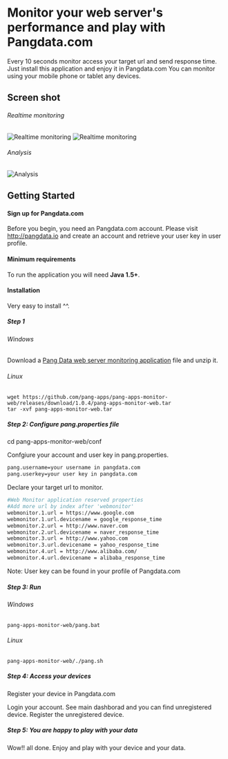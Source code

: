 # Monitor your web server's performance and play with Pangdata.com

Every 10 seconds monitor access your target url and send response time. Just install this application and enjoy it in Pangdata.com
You can monitor using your mobile phone or tablet any devices.

## Screen shot
###### Realtime monitoring ######
![Realtime monitoring](https://github.com/pang-apps/pang-apps-monitor-web/blob/master/screen-shot.png "Realtime monitoring")
![Realtime monitoring](https://github.com/pang-apps/pang-apps-monitor-web/blob/master/screen-shot-3.png "Realtime monitoring")

###### Analysis ######
![Analysis](https://github.com/pang-apps/pang-apps-monitor-web/blob/master/screen-shot-2.png "Analysis")

## Getting Started
#### Sign up for Pangdata.com ####
Before you begin, you need an Pangdata.com account. 
Please visit <a href="http://pangdata.io" target="_blank">http://pangdata.io</a> and create an account and retrieve your user key in user profile.

#### Minimum requirements ####
To run the application you will need **Java 1.5+**.

#### Installation ####
Very easy to install ^^.

##### Step 1 #####

###### Windows ######
Download a <a href="https://github.com/pang-apps/pang-apps-monitor-web/releases/download/1.0.4/pang-apps-monitor-web.zip">Pang Data web server monitoring application</a> file and unzip it.

###### Linux ######
``` 
wget https://github.com/pang-apps/pang-apps-monitor-web/releases/download/1.0.4/pang-apps-monitor-web.tar
tar -xvf pang-apps-monitor-web.tar
``` 
##### Step 2: Configure pang.properties file #####
cd pang-apps-monitor-web/conf

Confgiure your account and user key in pang.properties.
```bash
pang.username=your username in pangdata.com
pang.userkey=your user key in pangdata.com
``` 
Declare your target url to monitor.
```bash
#Web Monitor application reserved properties
#Add more url by index after 'webmonitor'
webmonitor.1.url = https://www.google.com
webmonitor.1.url.devicename = google_response_time
webmonitor.2.url = http://www.naver.com
webmonitor.2.url.devicename = naver_response_time
webmonitor.3.url = http://www.yahoo.com
webmonitor.3.url.devicename = yahoo_response_time
webmonitor.4.url = http://www.alibaba.com/
webmonitor.4.url.devicename = alibaba_response_time
``` 

Note: User key can be found in your profile of Pangdata.com
##### Step 3: Run #####
###### Windows ######
``` 
pang-apps-monitor-web/pang.bat
``` 
###### Linux ######
``` 
pang-apps-monitor-web/./pang.sh
``` 
##### Step 4: Access your devices #####
Register your device in Pangdata.com

Login your account.
See main dashborad and you can find unregistered device.
Register the unregistered device.

##### Step 5: You are happy to play with your data #####
Wow!! all done. Enjoy and play with your device and your data.
